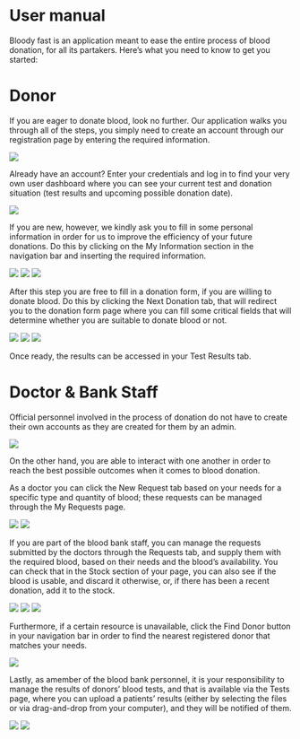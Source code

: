 # User manual
Bloody fast is an application meant to ease the entire process of blood donation, for all its partakers. Here’s what you need to know to get you started: 


# Donor
If you are eager to donate blood, look no further. Our application walks you through all of the steps, you simply need to create an account through our registration page by entering the required information.

![](https://github.com/Pufcorina/UBB/blob/master/Semester4/Software%20Engineering/blood-donation/Documentation/images/1.png)

 
Already have an account? Enter your credentials and log in to find your very own user dashboard where you can see your current test and donation situation (test results and upcoming possible donation date).

![](https://github.com/Pufcorina/UBB/blob/master/Semester4/Software%20Engineering/blood-donation/Documentation/images/2.png)

 
If you are new, however, we kindly ask you to fill in some personal information in order for us to improve the efficiency of your future donations. Do this by clicking on the My Information section in the navigation bar and inserting the required information.

![](https://github.com/Pufcorina/UBB/blob/master/Semester4/Software%20Engineering/blood-donation/Documentation/images/3.png)
![](https://github.com/Pufcorina/UBB/blob/master/Semester4/Software%20Engineering/blood-donation/Documentation/images/4.png)
![](https://github.com/Pufcorina/UBB/blob/master/Semester4/Software%20Engineering/blood-donation/Documentation/images/5.png)



After this step you are free to fill in a donation form, if you are willing to donate blood. Do this by clicking the Next Donation tab, that will redirect you to the donation form page where you can fill some critical fields that will determine whether you are suitable to donate blood or not.

![](https://github.com/Pufcorina/UBB/blob/master/Semester4/Software%20Engineering/blood-donation/Documentation/images/6.png)
![](https://github.com/Pufcorina/UBB/blob/master/Semester4/Software%20Engineering/blood-donation/Documentation/images/7.png)
![](https://github.com/Pufcorina/UBB/blob/master/Semester4/Software%20Engineering/blood-donation/Documentation/images/8.png)

Once ready, the results can be accessed in your Test Results tab.








# Doctor & Bank Staff

Official personnel involved in the process of donation do not have to create their own accounts as they are created for them by an admin.

 ![](https://github.com/Pufcorina/UBB/blob/master/Semester4/Software%20Engineering/blood-donation/Documentation/images/9.png)

On the other hand, you are able to interact with one another in order to reach the best possible outcomes when it comes to blood donation.

As a doctor you can click the New Request tab based on your needs for a specific type and quantity of blood; these requests can be managed through the My Requests page.

![](https://github.com/Pufcorina/UBB/blob/master/Semester4/Software%20Engineering/blood-donation/Documentation/images/10.png)
![](https://github.com/Pufcorina/UBB/blob/master/Semester4/Software%20Engineering/blood-donation/Documentation/images/11.png)

If you are part of the blood bank staff, you can manage the requests submitted by the doctors through the Requests tab, and supply them with the required blood, based on their needs and the blood’s availability. You can check that in the Stock section of your page, you can also see if the blood is usable, and discard it otherwise, or, if there has been a recent donation, add it to the stock.

![](https://github.com/Pufcorina/UBB/blob/master/Semester4/Software%20Engineering/blood-donation/Documentation/images/12.png)
![](https://github.com/Pufcorina/UBB/blob/master/Semester4/Software%20Engineering/blood-donation/Documentation/images/13.png)
![](https://github.com/Pufcorina/UBB/blob/master/Semester4/Software%20Engineering/blood-donation/Documentation/images/14.png)


Furthermore, if a certain resource is unavailable, click the Find Donor button in your navigation bar in order to find the nearest registered donor that matches your needs.
 
![](https://github.com/Pufcorina/UBB/blob/master/Semester4/Software%20Engineering/blood-donation/Documentation/images/15.png)

Lastly, as amember of the blood bank personnel, it is your responsibility to manage the results of donors’ blood tests, and that is available via the Tests page, where you can upload a patients’ results (either by selecting the files or via drag-and-drop from your computer), and they will be notified of them.

![](https://github.com/Pufcorina/UBB/blob/master/Semester4/Software%20Engineering/blood-donation/Documentation/images/16.png)
![](https://github.com/Pufcorina/UBB/blob/master/Semester4/Software%20Engineering/blood-donation/Documentation/images/17.png)
